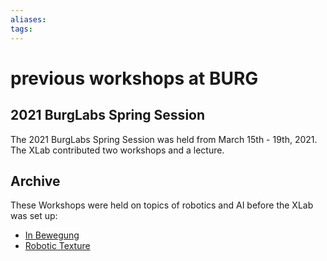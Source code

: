 ```yaml
---
aliases: 
tags: 
---
```


# previous workshops at BURG

## 2021 BurgLabs Spring Session

The 2021 BurgLabs Spring Session was held from March 15th - 19th, 2021. The XLab contributed two workshops and a lecture.

## Archive

These Workshops were held on topics of robotics and AI before the XLab was set up: 

- [In Bewegung](https://sites.google.com/prod/view/urburg/projekte/workshop-in-bewegung)
- [Robotic Texture](https://sites.google.com/prod/view/urburg/projekte/workshop-robotic-texture)
